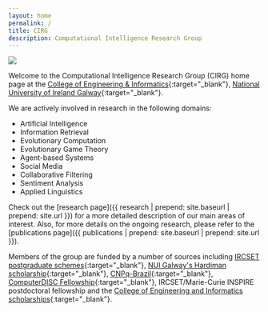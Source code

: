```yaml
---
layout: home
permalink: /
title: CIRG
description: Computational Intelligence Research Group
---
```


<div class="img_row">
    <img class="col full" src="{{ site.baseurl }}/assets/img/home.jpg">
</div>

Welcome to the Computational Intelligence Research Group (CIRG) home page at the [College of Engineering & Informatics](http://www.nuigalway.ie/engineering){:target="\_blank"}, [National University of Ireland Galway](http://www.nuigalway.ie){:target="\_blank"}.

We are actively involved in research in the following domains:
* Artificial Intelligence
* Information Retrieval
* Evolutionary Computation
* Evolutionary Game Theory
* Agent-based Systems
* Social Media
* Collaborative Filtering
* Sentiment Analysis
* Applied Linguistics

Check out the [research page]({{ research | prepend: site.baseurl | prepend: site.url }}) for a more detailed description of our main areas of interest. Also, for more details on the ongoing research, please refer to the [publications page]({{ publications | prepend: site.baseurl | prepend: site.url }}).

Members of the group are funded by a number of sources including
[IRCSET postgraduate schemes](http://research.ie){:target="\_blank"},
[NUI Galway's Hardiman scholarship](https://www.nuigalway.ie/hardiman-scholarships){:target="\_blank"},
[CNPq-Brazil](http://cnpq.br){:target="\_blank"},
[ComputerDISC Fellowship](https://www.nuigalway.ie/engineering-informatics/information-technology/currentstudents/computerdisc){:target="\_blank"},
IRCSET/Marie-Curie INSPIRE postdoctoral fellowship and the
[College of Engineering and Informatics scholarships](http://www.nuigalway.ie/courses/research-postgraduate-programmes/researchscholarships/college-research-scholarships/){:target="\_blank"}.

